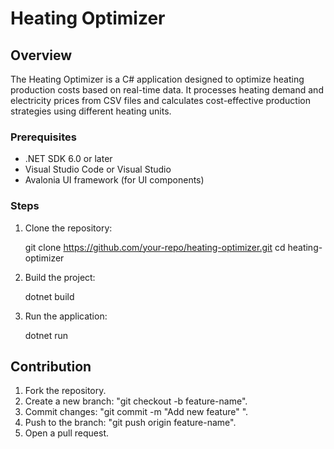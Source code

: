 # Heating Optimizer

## Overview

The Heating Optimizer is a C# application designed to optimize heating production costs based on real-time data. 
It processes heating demand and electricity prices from CSV files and calculates cost-effective production strategies using different heating units.

### Prerequisites

- .NET SDK 6.0 or later
- Visual Studio Code or Visual Studio
- Avalonia UI framework (for UI components)

### Steps

1. Clone the repository:

   git clone https://github.com/your-repo/heating-optimizer.git
   cd heating-optimizer

2. Build the project:

   dotnet build

3. Run the application:

   dotnet run

## Contribution

1. Fork the repository.
2. Create a new branch: "git checkout -b feature-name".
3. Commit changes: "git commit -m "Add new feature" ".
4. Push to the branch: "git push origin feature-name".
5. Open a pull request.
